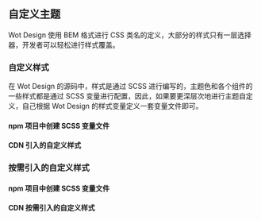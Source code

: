 ## 自定义主题

Wot Design 使用 BEM 格式进行 CSS 类名的定义，大部分的样式只有一层选择器，开发者可以轻松进行样式覆盖。

### 自定义样式

在 Wot Design 的源码中，样式是通过 SCSS 进行编写的，主题色和各个组件的一些样式都是通过 SCSS 变量进行配置，因此，如果要更深层次地进行主题自定义，自己根据 Wot Design 的样式变量定义一套变量文件即可。

#### npm 项目中创建 SCSS 变量文件

#### CDN 引入的自定义样式

### 按需引入的自定义样式

#### npm 项目中创建 SCSS 变量文件

#### CDN 按需引入的自定义样式
